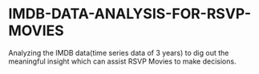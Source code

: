 # IMDB-DATA-ANALYSIS-FOR-RSVP-MOVIES
Analyzing the IMDB data(time series data of 3 years) to dig out the meaningful insight which can assist RSVP Movies to make decisions.
